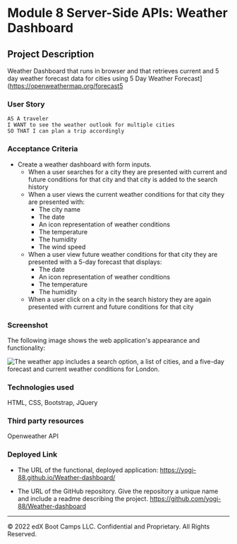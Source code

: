 # Module 8 Server-Side APIs: Weather Dashboard

## Project Description

Weather Dashboard that runs in browser and that retrieves current and 5 day weather forecast  data for cities using 5 Day Weather Forecast](https://openweathermap.org/forecast5


### User Story

```
AS A traveler
I WANT to see the weather outlook for multiple cities
SO THAT I can plan a trip accordingly
```

### Acceptance Criteria

* Create a weather dashboard with form inputs.
  * When a user searches for a city they are presented with current and future conditions for that city and that city is added to the search history
  * When a user views the current weather conditions for that city they are presented with:
    * The city name
    * The date
    * An icon representation of weather conditions
    * The temperature
    * The humidity
    * The wind speed
  * When a user view future weather conditions for that city they are presented with a 5-day forecast that displays:
    * The date
    * An icon representation of weather conditions
    * The temperature
    * The humidity
  * When a user click on a city in the search history they are again presented with current and future conditions for that city

### Screenshot

The following image shows the web application's appearance and functionality:

![The weather app includes a search option, a list of cities, and a five-day forecast and current weather conditions for London.]()






### Technologies used
HTML, CSS, Bootstrap, JQuery

### Third party resources
Openweather API




### Deployed Link

* The URL of the functional, deployed application:
https://yogi-88.github.io/Weather-dashboard/


* The URL of the GitHub repository. Give the repository a unique name and include a readme describing the project.
https://github.com/yogi-88/Weather-dashboard


---

© 2022 edX Boot Camps LLC. Confidential and Proprietary. All Rights Reserved.
